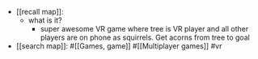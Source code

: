   * [[recall map]]:
    * what is it?
      * super awesome VR game where tree is VR player and all other players are on phone as squirrels. Get acorns from tree to goal
  * [[search map]]: #[[Games, game]] #[[Multiplayer games]] #vr